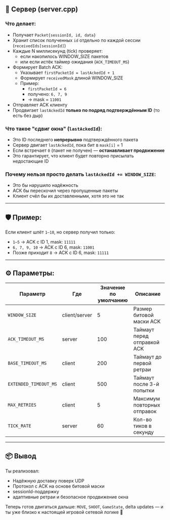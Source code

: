 ## 🧩 Сервер (server.cpp)

### Что делает:

- Получает `Packet{sessionId, id, data}`
- Хранит список полученных `id` отдельно по каждой сессии (`receivedIds[sessionId]`)
- Каждые N миллисекунд (tick) проверяет:
  - если накопилось WINDOW_SIZE пакетов
  - или если истёк таймер ожидания (`ACK_TIMEOUT_MS`)
- Формирует Batch ACK:
  - Указывает `firstPacketId = lastAckedId + 1`
  - Формирует `receivedMask` длиной WINDOW_SIZE
  - Пример:
    - `firstPacketId = 6`
    - получено: `6, 7, 9`
    - → mask = `11001`
- Отправляет ACK клиенту
- Продвигает `lastAckedId` **только по подряд подтверждённым ID** (то есть без дыр)

### Что такое "сдвиг окна" (`lastAckedId`):

- Это ID последнего **непрерывно** подтверждённого пакета
- Сервер двигает `lastAckedId`, пока бит в `mask[i]` = 1
- Если встречает `0` (пакет не получен) — **останавливает продвижение**
- Это гарантирует, что клиент будет повторно присылать недостающие ID

### Почему нельзя просто делать `lastAckedId += WINDOW_SIZE`:

- Это бы нарушило надёжность
- ACK бы перескочил через пропущенные пакеты
- Клиент счёл бы их доставленными, хотя это не так

---

## 🛡 Пример:

Если клиент шлёт `1–10`, но сервер получил только:
- `1–5` → ACK c ID 1, mask: `11111`
- `6, 7, 9, 10` → ACK c ID 6, mask: `11001`
- Позже приходит `8` → ACK c ID 6, mask: `11111`

---

## ⚙ Параметры:

| Параметр          | Где          | Значение по умолчанию | Описание                            |
|-------------------|---------------|------------------------|-------------------------------------|
| `WINDOW_SIZE`     | client/server | 5                      | Размер битовой маски ACK            |
| `ACK_TIMEOUT_MS`  | server        | 100                    | Таймаут перед отправкой ACK         |
| `BASE_TIMEOUT_MS` | client        | 200                    | Таймаут до первой ретраи            |
| `EXTENDED_TIMEOUT_MS` | client    | 500                    | Таймаут после 3-й попытки           |
| `MAX_RETRIES`     | client        | 5                      | Максимум повторных отправок         |
| `TICK_RATE`       | server        | 60                     | Кол-во тиков в секунду              |

---

## 📦 Вывод

Ты реализовал:

- Надёжную доставку поверх UDP
- Протокол с ACK на основе битовой маски
- sessionId-поддержку
- адаптивные ретраи и безопасное продвижение окна

Теперь готов двигаться дальше: `MOVE`, `SHOOT`, `GameState`, delta updates — и ты уже близко к настоящей игровой сетевой логике 🚀